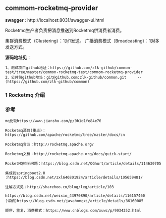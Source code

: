 ##  commom-rocketmq-provider

**swagger** : http://localhost:8031/swagger-ui.html

Rocketmq生产者负责把消息推送到Rocketmq供消费者消费。

集群消费模式（Clustering）：1对1发送。
广播消费模式（Broadcasting）：1对多发送方式。

**源码地址见**：

    1、测试项目github地址：https://github.com/zlk-github/common-test/tree/master/common-rocketmq-test/commom-rocketmq-provider
    2、公共包github地址：git@github.com:zlk-github/common.git     --(https://github.com/zlk-github/common)

### 1 Rocketmq 介绍

### 参考

    mq比较https://www.jianshu.com/p/0b1d1fe84e70

    Rocketmq源码(重点)：https://github.com/apache/rocketmq/tree/master/docs/cn
 
    Rocketmq官网：http://rocketmq.apache.org/
    
    Rocketmq文档：http://rocketmq.apache.org/docs/quick-start/

    RocketMQ相关问题：https://blog.csdn.net/QGhurt/article/details/114630705

    集成到springboot2.0 :https://blog.csdn.net/zxl646801924/article/details/105659481/

    注解方式见：http://sharehoo.cn/blog/leg/article/103
              https://blog.csdn.net/weixin_43970890/article/details/116157460
    (详细)https://blog.csdn.net/javahongxi/article/details/86160085

    顺序，重复，消费模式：https://www.cnblogs.com/xuwc/p/9034352.html
